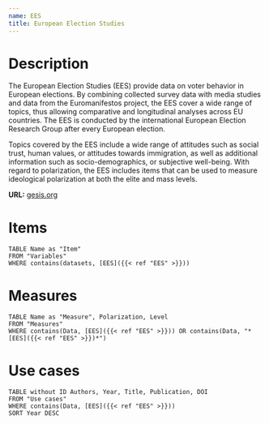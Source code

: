 ```yaml
---
name: EES
title: European Election Studies
---
```

# Description

The European Election Studies (EES) provide data on voter behavior in European elections. By combining collected survey data with media studies and data from the Euromanifestos project, the EES cover a wide range of topics, thus allowing comparative and longitudinal analyses across EU countries. The EES is conducted by the international European Election Research Group after every European election.

Topics covered by the EES include a wide range of attitudes such as social trust, human values, or attitudes towards immigration, as well as additional information such as socio-demographics, or subjective well-being. With regard to polarization, the EES includes items that can be used to measure ideological polarization at both the elite and mass levels.

**URL:** [gesis.org](https://www.gesis.org/en/services/finding-and-accessing-data/international-survey-programs/european-election-studies)
# Items
```dataview
TABLE Name as "Item"
FROM "Variables"
WHERE contains(datasets, [EES]({{< ref "EES" >}}))
```
# Measures
```dataview
TABLE Name as "Measure", Polarization, Level
FROM "Measures"
WHERE contains(Data, [EES]({{< ref "EES" >}})) OR contains(Data, "*[EES]({{< ref "EES" >}})*")
```
# Use cases
```dataview
TABLE without ID Authors, Year, Title, Publication, DOI
FROM "Use cases"
WHERE contains(Data, [EES]({{< ref "EES" >}}))
SORT Year DESC
```